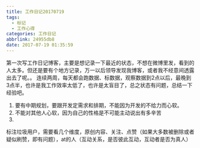 ```yaml
---
title: 工作日记20170719
tags:
  - 标记
  - 工作心得
categories: 工作日记
abbrlink: 24955db8
date: 2017-07-19 01:35:59
---
```

第一次写工作日记博客，主要是想记录一下最近的状态，不想在微博里发，看到的人太多。但还是要有个地方记录，万一以后领导发现我博客，或者我不经意间透露出去了呢。。
连续两周，每天都会跑数据、标数据，观察数据到2点以后，最晚到3点半，也许是我工作效率太低了，也许是太盲目了，总之状态有问题，总结一下经验吧。
1. 要有中期规划，要跟开发定需求和排期，不能因为开发的不给力而心软。
2. 不能对其他人心软，因为自己的性格是不可能主动说出有多辛苦
3.
标注垃圾用户，需要看几个维度，原创内容、关注、点赞（如果大多数被删除或者疑似刷赞，即有问题），at的人（互动关系，是否彼此互动，互动者是否为真人）


